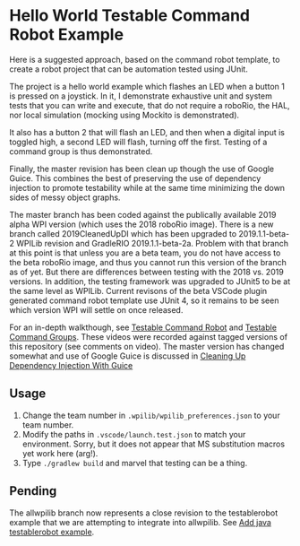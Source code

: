# Hello World Testable Command Robot Example
Here is a suggested approach, based on the command robot template, to create a robot project that can be automation tested using JUnit.

The project is a hello world example which flashes an LED when a button 1 is pressed on a joystick.
In it, I demonstrate exhaustive unit and system tests that you can write and execute, that do
not require a roboRio, the HAL, nor local simulation (mocking using Mockito is demonstrated).

It also has a button 2 that will flash an LED, and then when a digital input is toggled high, a
second LED will flash, turning off the first. Testing of a command group is thus demonstrated.

Finally, the master revision has been clean up though the use of Google Guice. This combines the best of preserving the use of dependency injection to promote testability while at the same time minimizing the down sides of messy object graphs.

The master branch has been coded against the publically available 2019 alpha WPI version (which uses the 2018 roboRio image). There is a new branch called 2019CleanedUpDI which has been upgraded to 2019.1.1-beta-2 WPILib revision and GradleRIO 2019.1.1-beta-2a. Problem with that branch at this point is that unless you are a beta team, you do not have access to the beta roboRio image, and thus you cannot run this version of the branch as of yet. But there are differences between testing with the 2018 vs. 2019 versions.
In addition, the testing framework was upgraded to JUnit5 to be at the same level as WPILib. Current revisons of the beta VSCode plugin generated command robot template
use JUnit 4, so it remains to be seen which version WPI will settle on once released.

For an in-depth walkthough, see [Testable Command Robot](https://www.youtube.com/watch?v=rbSPkhAgLk0) and [Testable Command Groups](https://www.youtube.com/watch?v=DusNuZwCGAM). These videos were recorded against tagged versions of this repository (see comments on video). The master version has changed somewhat and use of Google Guice is discussed in [Cleaning Up Dependency Injection With Guice](https://www.youtube.com/watch?v=QSOkuEqTuSg) 

## Usage
1. Change the team number in ```.wpilib/wpilib_preferences.json``` to your team number.
2. Modify the paths in ```.vscode/launch.test.json``` to match your environment. Sorry, but it does not appear that
MS substitution macros yet work here (arg!).
3. Type ```./gradlew build``` and marvel that testing can be a thing.

## Pending
The allwpilib branch now represents a close revision to the testablerobot example that we are attempting to integrate into allwpilib. See [Add java testablerobot example](https://github.com/wpilibsuite/allwpilib/pull/1461).
